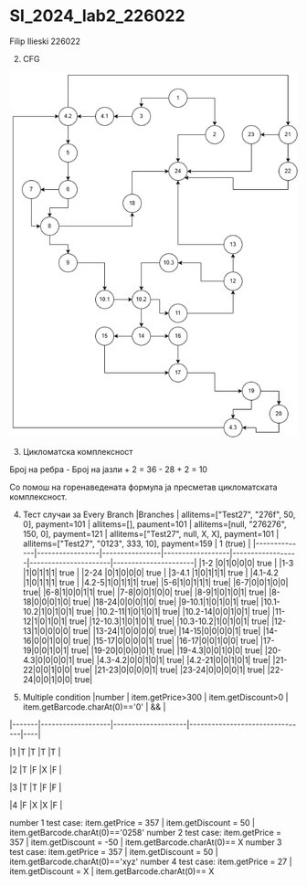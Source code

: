 # SI_2024_lab2_226022
Filip Ilieski 226022

2. CFG

![ControlFlowGraph](cfg.jpg)


3. Цикломатска комплексност
   
Број на ребра - Број на јазли + 2 = 36 - 28 + 2 = 10

Со помош на горенаведената формула ја пресметав цикломатската комплексност.


4. Тест случаи за Every Branch
|Branches | allitems=["Test27", "276f", 50, 0], payment=101 | allitems=[], paument=101 | allitems=[null, "276276", 150, 0], payment=121 | allitems=["Test27", null, X, X], payment=101 | allitems=["Test27", "0123", 333, 10], payment=159 | 1 (true) |
|--------------|-----------------|----------------|------------------|------------------|----------------------|----------------------|
|1-2           |0|1|0|0|0| true |
|1-3           |1|0|1|1|1| true |
|2-24          |0|1|0|0|0| true |
|3-4.1         |1|0|1|1|1| true |
|4.1-4.2       |1|0|1|1|1| true |
|4.2-5|1|0|1|1|1| true|
|5-6|1|0|1|1|1| true|
|6-7|0|0|1|0|0| true|
|6-8|1|0|0|1|1| true|
|7-8|0|0|1|0|0| true|
|8-9|1|0|1|0|1| true|
|8-18|0|0|0|1|0| true|
|18-24|0|0|0|1|0| true|
|9-10.1|1|0|1|0|1| true|
|10.1-10.2|1|0|1|0|1| true|
|10.2-11|1|0|1|0|1| true|
|10.2-14|0|0|1|0|1| true|
|11-12|1|0|1|0|1| true|
|12-10.3|1|0|1|0|1| true|
|10.3-10.2|1|0|1|0|1| true|
|12-13|1|0|0|0|0| true|
|13-24|1|0|0|0|0| true|
|14-15|0|0|0|0|1| true|
|14-16|0|0|1|0|0| true|
|15-17|0|0|0|0|1| true|
|16-17|0|0|1|0|0| true|
|17-19|0|0|1|0|1| true|
|19-20|0|0|0|0|1| true|
|19-4.3|0|0|1|0|0| true|
|20-4.3|0|0|0|0|1| true|
|4.3-4.2|0|0|1|0|1| true|
|4.2-21|0|0|1|0|1| true|
|21-22|0|0|1|0|0| true|
|21-23|0|0|0|0|1| true|
|23-24|0|0|0|0|1| true|
|22-24|0|0|1|0|0| true|


5. Multiple condition
|number | item.getPrice>300 | item.getDiscount>0 | item.getBarcode.charAt(0)=='0' | && |

|-------|-------------------|--------------------|--------------------------------|----|

|1      |T                  |T                   |T                               |T   |

|2      |T                  |F                   |X                               |F   |

|3      |T                  |T                   |F                               |F   |

|4      |F                  |X                   |X                               |F   |

number 1 test case: item.getPrice = 357 | item.getDiscount = 50 | item.getBarcode.charAt(0)=='0258'
number 2 test case: item.getPrice = 357 | item.getDiscount = -50 | item.getBarcode.charAt(0)== X
number 3 test case: item.getPrice = 357 | item.getDiscount = 50 | item.getBarcode.charAt(0)=='xyz'
number 4 test case: item.getPrice = 27 | item.getDiscount = X | item.getBarcode.charAt(0)== X
